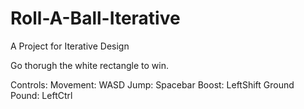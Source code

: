 # Roll-A-Ball-Iterative
 A Project for Iterative Design

Go thorugh the white rectangle to win.

Controls:
	Movement: WASD
	Jump: Spacebar
	Boost: LeftShift
	Ground Pound: LeftCtrl
